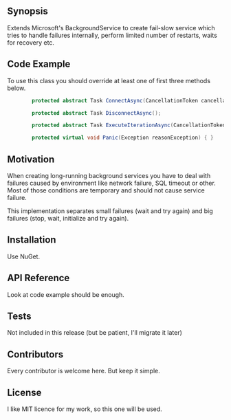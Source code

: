 ## Synopsis

Extends Microsoft's BackgroundService to create fail-slow service which tries to handle failures
internally, perform limited number of restarts, waits for recovery etc.

## Code Example

To use this class you should override at least one of first three methods below. 

```csharp
        protected abstract Task ConnectAsync(CancellationToken cancellationToken);

        protected abstract Task DisconnectAsync();

        protected abstract Task ExecuteIterationAsync(CancellationToken cancellationToken);

        protected virtual void Panic(Exception reasonException) { }
```

## Motivation

When creating long-running background services you have to deal with failures caused by environment like
network failure, SQL timeout or other. Most of those conditions are temporary and should not cause service
failure.

This implementation separates small failures (wait and try again) and big failures (stop, wait, initialize and
try again).

## Installation

Use NuGet.

## API Reference

Look at code example should be enough.

## Tests

Not included in this release (but be patient, I'll migrate it later)

## Contributors

Every contributor is welcome here. But keep it simple.

## License

I like MIT licence for my work, so this one will be used.
